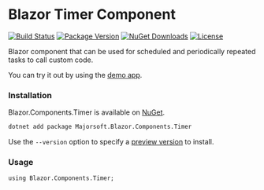 Blazor Timer Component
============
[![Build Status](https://dev.azure.com/major-soft/GitHub/_apis/build/status/blazor-components/blazor-components-build-check)](https://dev.azure.com/major-soft/GitHub/_build/latest?definitionId=6)
[![Package Version](https://img.shields.io/nuget/v/Majorsoft.Blazor.Components.Timer?label=Latest%20Version)](https://www.nuget.org/packages/Majorsoft.Blazor.Components.Timer/)
[![NuGet Downloads](https://img.shields.io/nuget/dt/Majorsoft.Blazor.Components.Timer?label=Downloads)](https://www.nuget.org/packages/Majorsoft.Blazor.Components.Timer/)
[![License](https://img.shields.io/badge/License-MIT-green.svg)](https://github.com/majorimi/blazor-components/blob/master/LICENSE)

Blazor component that can be used for scheduled and periodically repeated tasks to call custom code.

You can try it out by using the [demo app](https://blazorextensions.z6.web.core.windows.net/).

### Installation

Blazor.Components.Timer is available on [NuGet](https://www.nuget.org/packages/Majorsoft.Blazor.Components.Timer/). 

```sh
dotnet add package Majorsoft.Blazor.Components.Timer
```
Use the `--version` option to specify a [preview version](https://www.nuget.org/packages/Majorsoft.Blazor.Components.Timer/absoluteLatest) to install.

### Usage

```
using Blazor.Components.Timer;
```

